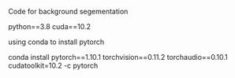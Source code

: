 Code for background segementation

python==3.8
cuda==10.2

using conda to install pytorch

conda install pytorch==1.10.1 torchvision==0.11.2 torchaudio==0.10.1 cudatoolkit=10.2 -c pytorch
